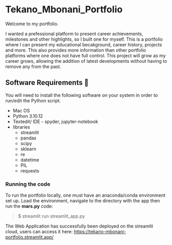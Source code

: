 # Tekano_Mbonani_Portfolio

Welcome to my portfolio. 

I wanted a prefessional platform to present career achievements, milestones and other highlights, so I built one for myself. This is a portfolio where I can present my educational becakground, career history, projects and more. This also provides more information than other portfolio platforms where one does not have full control. This project will grow as my career grows, allowing the addition of latest developments without having to remove any from the past. 

## Software Requirements 🔌
You will need to install the following software on your system in order to run/edit the Python script.
* Mac OS
* Python 3.10.12
* Textedit/ IDE - spyder, jupyter-notebook
* libraries
  * streamlit
  * pandas
  * scipy
  * sklearn
  * re
  * datetime
  * PIL
  * requests

### Running the code
To run the portfolio locally, one must have an anaconda/conda environment set up. Load the environment, navigate to the directory with the app then run the **mars.py** code:

> $ streamlit run streamlit_app.py

The Web Application has successfully been deployed on the streamlit cloud, users can access it here: https://tekano-mbonani-portfolio.streamlit.app/

